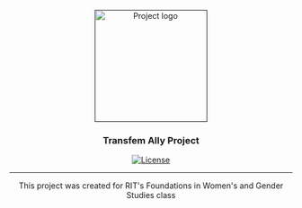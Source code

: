 <p align="center">
  <a href="" rel="noopener">
 <img width=200px height=200px src="https://vectorflags.s3-us-west-2.amazonaws.com/flags/org-trans-square-01.png" alt="Project logo"></a>
</p>

<h3 align="center">Transfem Ally Project</h3>

<div align="center">
  
  [![License](https://img.shields.io/github/license/sapph2c/homelab?style=for-the-badge&logo=gnu&logoColor=white)](/LICENSE)

</div>

---

<p align="center"> This project was created for RIT's Foundations in Women's and Gender Studies class
    <br> 
</p>
